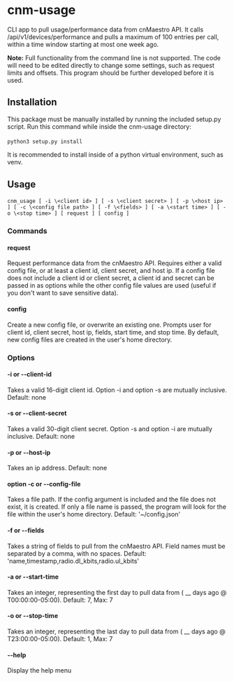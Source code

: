 # cnm-usage

CLI app to pull usage/performance data from cnMaestro API. It calls /api/v1/devices/performance and pulls a maximum of 100 entries per call, within a time window starting at most one week ago.

**Note:** Full functionality from the command line is not supported. The code will need to be edited directly to change some settings, such as request limits and offsets. This program should be further developed before it is used.

## Installation
This package must be manually installed by running the included setup.py script. Run this command while inside the cnm-usage directory:
#### 
    python3 setup.py install
It is recommended to install inside of a python virtual environment, such as venv. 

## Usage
  ####
    cnm_usage [ -i \<client id> ] [ -s \<client secret> ] [ -p \<host ip> ] [ -c \<config file path> ] [ -f \<fields> ] [ -a \<start time> ] [ -o \<stop time> ] [ request ] [ config ]
  
  ### Commands
  #### request
  Request performance data from the cnMaestro API. Requires either a valid config file, or at least a client id, client secret, and host ip. If a config file does not include a client id or client secret, a client id and secret can be passed in as options while the other config file values are used (useful if you don't want to save sensitive data).
  
  #### config
  Create a new config file, or overwrite an existing one. Prompts user for client id, client secret, host ip, fields, start time, and stop time. By default, new config files are created in the user's home directory.
    
  ### Options 
  #### -i or --client-id
  Takes a valid 16-digit client id. Option -i and option -s are mutually inclusive. Default: none
  
  #### -s or --client-secret
  Takes a valid 30-digit client secret. Option -s and option -i are mutually inclusive. Default: none
    
  #### -p or --host-ip
  Takes an ip address. Default: none
    
  #### option -c or --config-file
  Takes a file path. If the config argument is included and the file does not exist, it is created. If only a file name is passed, the program will look for the file within the user's home directory. Default: '~/config.json'
  
  #### -f or --fields
  Takes a string of fields to pull from the cnMaestro API. Field names must be separated by a comma, with no spaces. Default: 'name,timestamp,radio.dl_kbits,radio.ul_kbits'
     
  #### -a or --start-time
  Takes an integer, representing the first day to pull data from ( __ days ago @ T00:00:00-05:00). Default: 7, Max: 7
     
  #### -o or --stop-time
  Takes an integer, representing the last day to pull data from ( __ days ago @ T23:00:00-05:00). Default: 1, Max: 7
  
  #### --help
  Display the help menu
